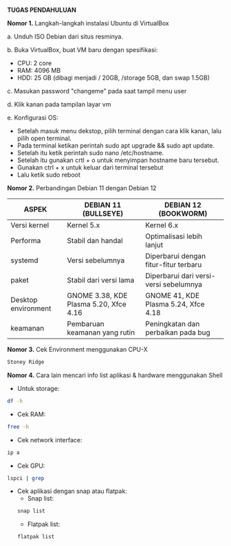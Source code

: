 **TUGAS PENDAHULUAN**

**Nomor 1.**
Langkah-langkah instalasi Ubuntu di VirtualBox

a. Unduh ISO Debian dari situs resminya.

b. Buka VirtualBox, buat VM baru dengan spesifikasi:
- CPU: 2 core
- RAM: 4096 MB
- HDD: 25 GB (dibagi menjadi / 20GB, /storage 5GB, dan swap 1.5GB)

c.  Masukan password "changeme" pada saat tampil menu user

d.  Klik kanan pada tampilan layar vm

e.  Konfigurasi OS:
-   Setelah masuk menu dekstop, pilih terminal dengan cara klik kanan, lalu pilih open terminal.
-   Pada terminal ketikan perintah sudo apt upgrade && sudo apt update.
-   Setelah itu ketik perintah sudo nano /etc/hostname.
-   Setelah itu gunakan crtl + o untuk menyimpan hostname baru tersebut.
-   Gunakan ctrl + x untuk keluar dari terminal tersebut
-   Lalu ketik sudo reboot


**Nomor 2.**
Perbandingan Debian 11 dengan Debian 12

| ASPEK                | DEBIAN 11 (BULLSEYE) | DEBIAN 12 (BOOKWORM)  |
|----------------------|----------------------|-----------------------|
| Versi kernel         | Kernel 5.x           | Kernel 6.x            |
| Performa             | Stabil dan handal    | Optimalisasi lebih lanjut |
| systemd              | Versi sebelumnya     | Diperbarui dengan fitur-fitur terbaru |
| paket                | Stabil dari versi lama | Diperbarui dari versi-versi sebelumnya |
| Desktop environment  | GNOME 3.38, KDE Plasma 5.20, Xfce 4.16 | GNOME 41, KDE Plasma 5.24, Xfce 4.18 |
| keamanan             | Pembaruan keamanan yang rutin | Peningkatan dan perbaikan pada bug |


**Nomor 3.**
Cek Environment menggunakan CPU-X

```bash
Stoney Ridge
```

**Nomor 4.**
Cara lain mencari info list aplikasi & hardware menggunakan Shell

- Untuk storage: 
```bash
df -h
```
- Cek RAM:
```bash
free -h
```
- Cek network interface:
```bash
ip a
```
- Cek GPU:
```bash
lspci | grep
```
- Cek aplikasi dengan snap atau flatpak:
    - Snap list: 
    ```bash
    snap list
    ```
    - Flatpak list:
    ```bash
    flatpak list
    ```
